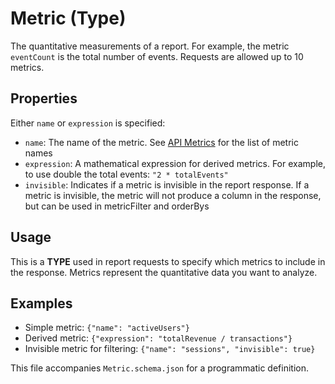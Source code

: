 # Metric (Type)

The quantitative measurements of a report. For example, the metric `eventCount` is the total number of events. Requests are allowed up to 10 metrics.

## Properties

Either `name` or `expression` is specified:

- `name`: The name of the metric. See [API Metrics](https://developers.google.com/analytics/devguides/reporting/data/v1/api-schema#metrics) for the list of metric names
- `expression`: A mathematical expression for derived metrics. For example, to use double the total events: `"2 * totalEvents"`
- `invisible`: Indicates if a metric is invisible in the report response. If a metric is invisible, the metric will not produce a column in the response, but can be used in metricFilter and orderBys

## Usage

This is a **TYPE** used in report requests to specify which metrics to include in the response. Metrics represent the quantitative data you want to analyze.

## Examples

- Simple metric: `{"name": "activeUsers"}`
- Derived metric: `{"expression": "totalRevenue / transactions"}`
- Invisible metric for filtering: `{"name": "sessions", "invisible": true}`

This file accompanies `Metric.schema.json` for a programmatic definition.
